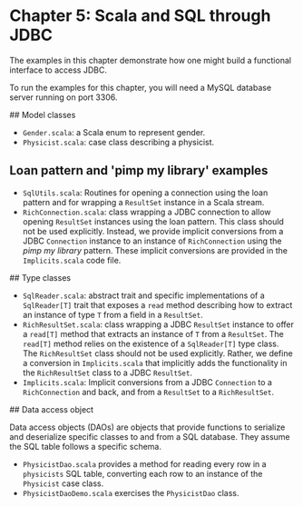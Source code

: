 
# Chapter 5: Scala and SQL through JDBC

The examples in this chapter demonstrate how one might build a functional interface to access JDBC.

To run the examples for this chapter, you will need a MySQL database server running on port 3306.

## Model classes

 - `Gender.scala`: a Scala enum to represent gender.
 - `Physicist.scala`: case class describing a physicist.

## Loan pattern and 'pimp my library' examples

 - `SqlUtils.scala`: Routines for opening a connection using the loan pattern and for wrapping a `ResultSet` instance in a Scala stream.
 - `RichConnection.scala`: class wrapping a JDBC connection to allow opening `ResultSet` instances using the loan pattern. This class should not be used explicitly. Instead, we provide implicit conversions from a JDBC `Connection` instance to an instance of `RichConnection` using the *pimp my library* pattern. These implicit conversions are provided in the `Implicits.scala` code file.

## Type classes

 - `SqlReader.scala`: abstract trait and specific implementations of a `SqlReader[T]` trait that exposes a `read` method describing how to extract an instance of type `T` from a field in a `ResultSet`.
 - `RichResultSet.scala`: class wrapping a JDBC `ResultSet` instance to offer a `read[T]` method that extracts an instance of `T` from a `ResultSet`. The `read[T]` method relies on the existence of a `SqlReader[T]` type class. The `RichResultSet` class should not be used explicitly. Rather, we define a conversion in `Implicits.scala` that implicitly adds the functionality in the `RichResultSet` class to a JDBC `ResultSet`.
 - `Implicits.scala`: Implicit conversions from a JDBC `Connection` to a `RichConnection` and back, and from a `ResultSet` to a `RichResultSet`.

## Data access object

Data access objects (DAOs) are objects that provide functions to serialize and deserialize specific classes to and from a SQL database. They assume the SQL table follows a specific schema.

 - `PhysicistDao.scala` provides a method for reading every row in a `physicists` SQL table, converting each row to an instance of the `Physicist` case class.
 - `PhysicistDaoDemo.scala` exercises the `PhysicistDao` class.
